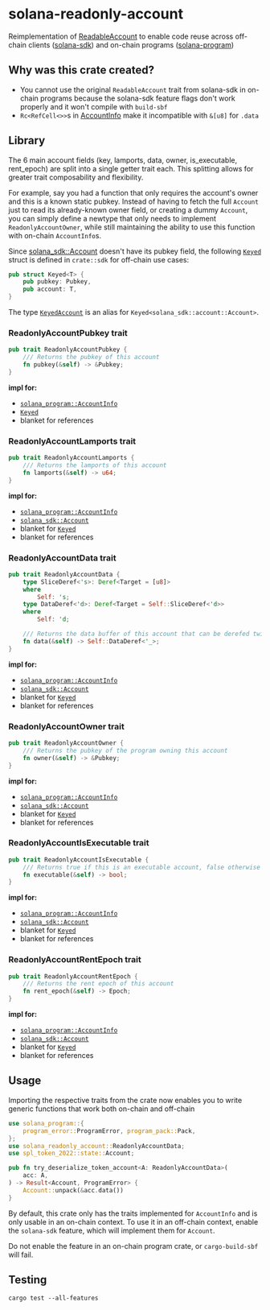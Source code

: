# solana-readonly-account

Reimplementation of [ReadableAccount](https://docs.rs/solana-sdk/latest/solana_sdk/account/trait.ReadableAccount.html) to enable code reuse across off-chain clients ([solana-sdk](https://docs.rs/solana-sdk)) and on-chain programs ([solana-program](https://docs.rs/solana-program))

## Why was this crate created?

- You cannot use the original `ReadableAccount` trait from solana-sdk in on-chain programs because the solana-sdk feature flags don't work properly and it won't compile with `build-sbf`
- `Rc<RefCell<>>`s in [AccountInfo](https://docs.rs/solana-program/latest/solana_program/account_info/struct.AccountInfo.html) make it incompatible with `&[u8]` for `.data`

## Library

The 6 main account fields (key, lamports, data, owner, is_executable, rent_epoch) are split into a single getter trait each. This splitting allows for greater trait composability and flexibility.

For example, say you had a function that only requires the account's owner and this is a known static pubkey. Instead of having to fetch the full `Account` just to read its already-known owner field, or creating a dummy `Account`, you can simply define a newtype that only needs to implement `ReadonlyAccountOwner`, while still maintaining the ability to use this function with on-chain `AccountInfo`s.

Since [solana_sdk::Account](https://docs.rs/solana-sdk/latest/solana_sdk/account/struct.Account.html) doesn't have its pubkey field, the following [`Keyed`](crate::keyed::Keyed) struct is defined in `crate::sdk` for off-chain use cases:

```rust ignore
pub struct Keyed<T> {
    pub pubkey: Pubkey,
    pub account: T,
}
```

The type [`KeyedAccount`](crate::sdk::KeyedAccount) is an alias for `Keyed<solana_sdk::account::Account>`.

### ReadonlyAccountPubkey trait

```rust ignore
pub trait ReadonlyAccountPubkey {
    /// Returns the pubkey of this account
    fn pubkey(&self) -> &Pubkey;
}
```

**impl for:**

- [`solana_program::AccountInfo`](https://docs.rs/solana-program/latest/solana_program/account_info/struct.AccountInfo.html)
- [`Keyed`](crate::keyed::Keyed)
- blanket for references

### ReadonlyAccountLamports trait

```rust ignore
pub trait ReadonlyAccountLamports {
    /// Returns the lamports of this account
    fn lamports(&self) -> u64;
}
```

**impl for:**

- [`solana_program::AccountInfo`](https://docs.rs/solana-program/latest/solana_program/account_info/struct.AccountInfo.html)
- [`solana_sdk::Account`](https://docs.rs/solana-sdk/latest/solana_sdk/account/struct.Account.html)
- blanket for [`Keyed`](crate::keyed::Keyed)
- blanket for references

### ReadonlyAccountData trait

```rust ignore
pub trait ReadonlyAccountData {
    type SliceDeref<'s>: Deref<Target = [u8]>
    where
        Self: 's;
    type DataDeref<'d>: Deref<Target = Self::SliceDeref<'d>>
    where
        Self: 'd;

    /// Returns the data buffer of this account that can be derefed twice into a byte-slice
    fn data(&self) -> Self::DataDeref<'_>;
}
```

**impl for:**

- [`solana_program::AccountInfo`](https://docs.rs/solana-program/latest/solana_program/account_info/struct.AccountInfo.html)
- [`solana_sdk::Account`](https://docs.rs/solana-sdk/latest/solana_sdk/account/struct.Account.html)
- blanket for [`Keyed`](crate::keyed::Keyed)
- blanket for references

### ReadonlyAccountOwner trait

```rust ignore
pub trait ReadonlyAccountOwner {
    /// Returns the pubkey of the program owning this account
    fn owner(&self) -> &Pubkey;
}
```

**impl for:**

- [`solana_program::AccountInfo`](https://docs.rs/solana-program/latest/solana_program/account_info/struct.AccountInfo.html)
- [`solana_sdk::Account`](https://docs.rs/solana-sdk/latest/solana_sdk/account/struct.Account.html)
- blanket for [`Keyed`](crate::keyed::Keyed)
- blanket for references

### ReadonlyAccountIsExecutable trait

```rust ignore
pub trait ReadonlyAccountIsExecutable {
    /// Returns true if this is an executable account, false otherwise
    fn executable(&self) -> bool;
}
```

**impl for:**

- [`solana_program::AccountInfo`](https://docs.rs/solana-program/latest/solana_program/account_info/struct.AccountInfo.html)
- [`solana_sdk::Account`](https://docs.rs/solana-sdk/latest/solana_sdk/account/struct.Account.html)
- blanket for [`Keyed`](crate::keyed::Keyed)
- blanket for references

### ReadonlyAccountRentEpoch trait

```rust ignore
pub trait ReadonlyAccountRentEpoch {
    /// Returns the rent epoch of this account
    fn rent_epoch(&self) -> Epoch;
}
```

**impl for:**

- [`solana_program::AccountInfo`](https://docs.rs/solana-program/latest/solana_program/account_info/struct.AccountInfo.html)
- [`solana_sdk::Account`](https://docs.rs/solana-sdk/latest/solana_sdk/account/struct.Account.html)
- blanket for [`Keyed`](crate::keyed::Keyed)
- blanket for references

## Usage

Importing the respective traits from the crate now enables you to write generic functions that work both on-chain and off-chain

```rust
use solana_program::{
    program_error::ProgramError, program_pack::Pack,
};
use solana_readonly_account::ReadonlyAccountData;
use spl_token_2022::state::Account;

pub fn try_deserialize_token_account<A: ReadonlyAccountData>(
    acc: A,
) -> Result<Account, ProgramError> {
    Account::unpack(&acc.data())
}
```

By default, this crate only has the traits implemented for `AccountInfo` and is only usable in an on-chain context. To use it in an off-chain context, enable the `solana-sdk` feature, which will implement them for `Account`.

Do not enable the feature in an on-chain program crate, or `cargo-build-sbf` will fail.

## Testing

`cargo test --all-features`
